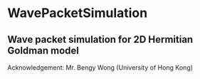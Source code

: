# WavePacketSimulation

## Wave packet simulation for 2D Hermitian Goldman model



Acknowledgement: Mr. Bengy Wong (University of Hong Kong)
